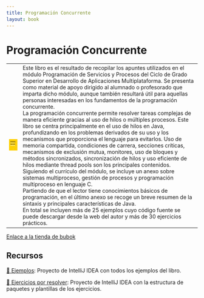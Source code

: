 ```yaml
---
title: Programación Concurrente
layout: book
---
```


# Programación Concurrente 
|||
|---|---|
| <img src="./img/programacion-concurrente.jpg" alt="Servidor y cliente web" width=230px> | Este libro es el resultado de recopilar los apuntes utilizados en el módulo Programación de Servicios y Procesos del Ciclo de Grado Superior en Desarrollo de Aplicaciones Multiplataforma. Se presenta como material de apoyo dirigido al alumnado o profesorado que imparta dicho módulo, aunque también resultará útil para aquellas personas interesadas en los fundamentos de la programación concurrente.<br/>La programación concurrente permite resolver tareas complejas de manera eficiente gracias al uso de hilos o múltiples procesos. Este libro se centra principalmente en el uso de hilos en Java, profundizando en los problemas derivados de su uso y los mecanismos que proporciona el lenguaje para evitarlos. Uso de memoria compartida, condiciones de carrera, secciones críticas, mecanismos de exclusión mutua, monitores, uso de bloques y métodos sincronizados, sincronización de hilos y uso eficiente de hilos mediante thread pools son los principales contenidos.<br/>Siguiendo el currículo del módulo, se incluye un anexo sobre sistemas multiproceso, gestión de procesos y programación multiproceso en lenguaje C.<br/>Partiendo de que el lector tiene conocimientos básicos de programación, en el último anexo se recoge un breve resumen de la sintaxis y principales características de Java.<br/>En total se incluyen más de 25 ejemplos cuyo código fuente se puede descargar desde la web del autor y más de 30 ejercicios prácticos. |

[Enlace a la tienda de bubok](https://www.bubok.es/libros/276469/programacion-concurrente)

## Recursos
[:file_folder: Ejemplos](): Proyecto de IntelliJ IDEA con todos los ejemplos del libro.

[:file_folder: Ejercicios por resolver](): Proyecto de IntelliJ IDEA con la estructura de paquetes y plantillas de los ejercicios.